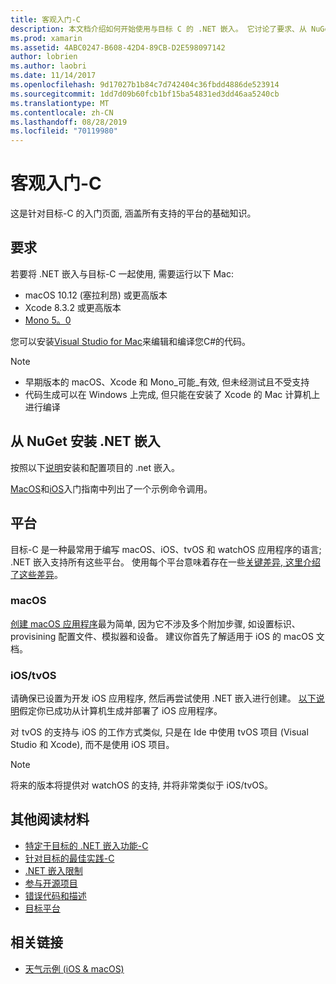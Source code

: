 ```yaml
---
title: 客观入门-C
description: 本文档介绍如何开始使用与目标 C 的 .NET 嵌入。 它讨论了要求、从 NuGet 安装 .NET 嵌入以及支持的平台。
ms.prod: xamarin
ms.assetid: 4ABC0247-B608-42D4-89CB-D2E598097142
author: lobrien
ms.author: laobri
ms.date: 11/14/2017
ms.openlocfilehash: 9d17027b1b84c7d742404c36fbdd4886de523914
ms.sourcegitcommit: 1dd7d09b60fcb1bf15ba54831ed3dd46aa5240cb
ms.translationtype: MT
ms.contentlocale: zh-CN
ms.lasthandoff: 08/28/2019
ms.locfileid: "70119980"
---
```

# <a name="getting-started-with-objective-c"></a>客观入门-C

这是针对目标-C 的入门页面, 涵盖所有支持的平台的基础知识。

## <a name="requirements"></a>要求

若要将 .NET 嵌入与目标-C 一起使用, 需要运行以下 Mac:

- macOS 10.12 (塞拉利昂) 或更高版本
- Xcode 8.3.2 或更高版本
- [Mono 5。0](https://www.mono-project.com/download/)

您可以安装[Visual Studio for Mac](https://visualstudio.microsoft.com/vs/mac/)来编辑和编译您C#的代码。

> [!NOTE]
> - 早期版本的 macOS、Xcode 和 Mono_可能_有效, 但未经测试且不受支持
> - 代码生成可以在 Windows 上完成, 但只能在安装了 Xcode 的 Mac 计算机上进行编译

## <a name="installing-net-embedding-from-nuget"></a>从 NuGet 安装 .NET 嵌入

按照以下[说明](~/tools/dotnet-embedding/get-started/install/install.md)安装和配置项目的 .net 嵌入。

[MacOS](~/tools/dotnet-embedding/get-started/objective-c/macos.md)和[iOS](~/tools/dotnet-embedding/get-started/objective-c/ios.md)入门指南中列出了一个示例命令调用。

## <a name="platforms"></a>平台

目标-C 是一种最常用于编写 macOS、iOS、tvOS 和 watchOS 应用程序的语言; .NET 嵌入支持所有这些平台。 使用每个平台意味着存在一些[关键差异, 这里介绍了这些差异](~/tools/dotnet-embedding/objective-c/platforms.md)。

### <a name="macos"></a>macOS

[创建 macOS 应用程序](~/tools/dotnet-embedding/get-started/objective-c/macos.md)最为简单, 因为它不涉及多个附加步骤, 如设置标识、provisining 配置文件、模拟器和设备。 建议你首先了解适用于 iOS 的 macOS 文档。

### <a name="ios--tvos"></a>iOS/tvOS

请确保已设置为开发 iOS 应用程序, 然后再尝试使用 .NET 嵌入进行创建。 [以下说明](~/tools/dotnet-embedding/get-started/objective-c/ios.md)假定你已成功从计算机生成并部署了 iOS 应用程序。

对 tvOS 的支持与 iOS 的工作方式类似, 只是在 Ide 中使用 tvOS 项目 (Visual Studio 和 Xcode), 而不是使用 iOS 项目。

> [!NOTE]
> 将来的版本将提供对 watchOS 的支持, 并将非常类似于 iOS/tvOS。

## <a name="further-reading"></a>其他阅读材料

- [特定于目标的 .NET 嵌入功能-C](~/tools/dotnet-embedding/objective-c/index.md)
- [针对目标的最佳实践-C](~/tools/dotnet-embedding/objective-c/best-practices.md)
- [.NET 嵌入限制](~/tools/dotnet-embedding/limitations.md)
- [参与开源项目](https://github.com/mono/Embeddinator-4000/blob/master/Contributing.md)
- [错误代码和描述](~/tools/dotnet-embedding/errors.md)
- [目标平台](~/tools/dotnet-embedding/objective-c/platforms.md)

## <a name="related-links"></a>相关链接

- [天气示例 (iOS & macOS)](https://github.com/jamesmontemagno/embeddinator-weather)
